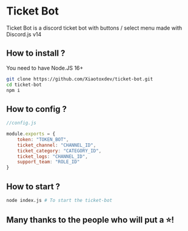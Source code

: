 # Ticket Bot

Ticket Bot is a discord ticket bot with buttons / select menu made with Discord.js v14

## How to install ?

You need to have Node.JS 16+
``````bash
git clone https://github.com/Xiaotoxdev/ticket-bot.git
cd ticket-bot
npm i
``````

## How to config ?

```js
//config.js

module.exports = {
    token: "TOKEN_BOT",
    ticket_channel: "CHANNEL_ID",
    ticket_category: "CATEGORY_ID",
    ticket_logs: "CHANNEL_ID",
    support_team: "ROLE_ID"
}
```

## How to start ?
```bash
node index.js # To start the ticket-bot
```

## Many thanks to the people who will put a ⭐!
